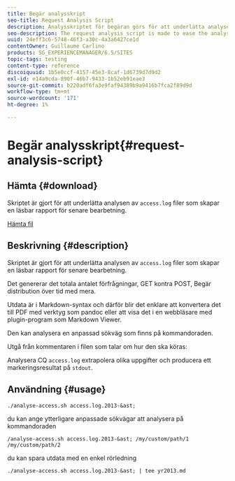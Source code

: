 ```yaml
---
title: Begär analysskript
seo-title: Request Analysis Script
description: Analysskriptet för begäran görs för att underlätta analysen av access.log-filerna som skapar en läsbar rapport för senare bearbetning
seo-description: The request analysis script is made to ease the analysis of the access.log files producing a readable report for later processing
uuid: 24eff3c6-5748-46f3-a30c-4a3a6427ce1d
contentOwner: Guillaume Carlino
products: SG_EXPERIENCEMANAGER/6.5/SITES
topic-tags: testing
content-type: reference
discoiquuid: 1b5e0ccf-4157-45e3-8caf-1d6739d7d9d2
exl-id: e14a9cda-890f-46b7-9433-1b52eb91eae3
source-git-commit: b220adf6fa3e9faf94389b9a9416b7fca2f89d9d
workflow-type: tm+mt
source-wordcount: '171'
ht-degree: 1%

---
```


# Begär analysskript{#request-analysis-script}

## Hämta {#download}

Skriptet är gjort för att underlätta analysen av `access.log` filer som skapar en läsbar rapport för senare bearbetning.

[Hämta fil](assets/analyse-access.sh)

## Beskrivning {#description}

Skriptet är gjort för att underlätta analysen av `access.log` filer som skapar en läsbar rapport för senare bearbetning.

Det genererar det totala antalet förfrågningar, GET kontra POST, Begär distribution över tid med mera.

Utdata är i Markdown-syntax och därför blir det enklare att konvertera det till PDF med verktyg som pandoc eller att visa det i en webbläsare med plugin-program som Markdown Viewer.

Den kan analysera en anpassad sökväg som finns på kommandoraden.

Utgå från kommentaren i filen som talar om hur den ska köras:

Analysera CQ `access.log` extrapolera olika uppgifter och producera ett markeringsresultat på `stdout`.

## Användning {#usage}

`./analyse-access.sh access.log.2013-&ast;`

du kan ange ytterligare anpassade sökvägar att analysera på kommandoraden

`/analyse-access.sh access.log.2013-&ast; /my/custom/path/1 /my/custom/path/2`

du kan spara utdata med en enkel rörledning

`./analyse-access.sh access.log.2013-&ast; | tee yr2013.md`
